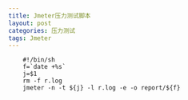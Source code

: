 ```yaml
---
title: Jmeter压力测试脚本
layout: post
categories: 压力测试
tags: Jmeter
---
```

		#!/bin/sh
		f=`date +%s`
		j=$1
		rm -f r.log
		jmeter -n -t ${j} -l r.log -e -o report/${f}


